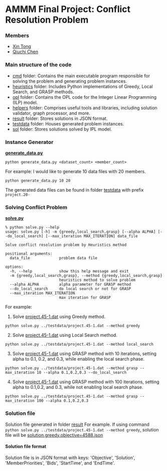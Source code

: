 # AMMM Final Project: Conflict Resolution Problem

### Members
- [Xin Tong](mailto:xin.tong@estudiantat.upc.edu)
- [Qiuchi Chen](mailto:qiuchi.chen@estudiantat.upc.edu)


### Main structure of the code
- [cmd](src/project/cmd) folder: Contains the main executable program responsible for solving the problem and generating problem instances.
- [heuristics](src/project/heuristics) folder: Includes Python implementations of Greedy, Local Search, and GRASP methods.
- [opl](src/project/opl) folder: Contains the OPL code for the Integer Linear Programming (ILP) model.
- [helpers](src/project/helpers) folder: Comprises useful tools and libraries, including solution validator, graph processor, and more.
- [result](src/project/result) folder: Stores solutions in JSON format.
- [testdata](src/project/testdata) folder: Houses generated problem instances.
- [sol](src/project/sol) folder: Stores solutions solved by IPL model.

### Instance Generator
[**generate_data.py**](src/project/cmd/generate_data.py)
```shell
python generate_data.py <dataset_count> <member_count>
```
For example: I would like to generate 10 data files with 20 members.
```shell
python generate_data.py 10 20
```
The generated data files can be found in folder [testdata](src/project/testdata) with prefix `project.20-`

### Solving Conflict Problem
[**solve.py**](src/project/cmd/solve.py)
```console
% python solve.py --help
usage: solve.py [-h] -m {greedy,local_search,grasp} [--alpha ALPHA] [--do_local_search] [--max_iteration MAX_ITERATION] data_file

Solve conflict resolution problem by Heuristics method

positional arguments:
  data_file             problem data file

options:
  -h, --help            show this help message and exit
  -m {greedy,local_search,grasp}, --method {greedy,local_search,grasp}
                        heuristics method to solve problem
  --alpha ALPHA         alpha parameter for GRASP method
  --do_local_search     do local search or not for GRASP
  --max_iteration MAX_ITERATION
                        max iteration for GRASP
```
For example:
1. Solve [project.45-1.dat](src/project/testdata/project.45-1.dat) using Greedy method.
```shell
python solve.py ../testdata/project.45-1.dat --method greedy
```
2. Solve [project.45-1.dat](src/project/testdata/project.45-1.dat) using Local Search method.
```shell
python solve.py ../testdata/project.45-1.dat --method local_search
```
3. Solve [project.45-1.dat](src/project/testdata/project.45-1.dat) using GRASP method with 10 iterations, setting alpha to 0.1, 0.2, and 0.3, while enabling the local search phase.
```shell
python solve.py ../testdata/project.45-1.dat --method grasp --max_iteration 10 --alpha 0.1,0.2,0.3 --do_local_search 
```
4. Solve [project.45-1.dat](src/project/testdata/project.45-1.dat) using GRASP method with 100 iterations, setting alpha to 0.1,0.2, and 0.3, while not enabling local search phase.
```shell
python solve.py ../testdata/project.45-1.dat --method grasp --max_iteration 100 --alpha 0.1,0.2,0.3 
```

### Solution file
Solution file generated in folder [result](src/project/result)
For example.
If using command `python solve.py ../testdata/project.45-1.dat --method greedy`, solution file will be [solution.greedy.objective=4588.json](src/project/result/project.45-1/solution.greedy.objective=4588.json)

#### Solution file format

Solution file is in JSON format with keys: 'Objective', 'Solution', 'MemberPriorities', 'Bids', 'StartTime', and 'EndTime'.

